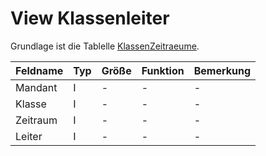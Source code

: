 

# View Klassenleiter

Grundlage ist die Tablelle [KlassenZeitraeume](https://doc.magellan7.stueber.de/datenstruktur/tabellen/KlassenZeitraeume/).


| Feldname | Typ | Größe | Funktion | Bemerkung |
|----------|-----|-------|----------|-----------|
| Mandant  | I   | -     | -        | -         |
| Klasse   | I   | -     | -        | -         |
| Zeitraum | I   | -     | -        | -         |
| Leiter   | I   | -     | -        | -         |

